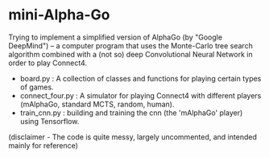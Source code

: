# mini-Alpha-Go

Trying to implement a simplified version of AlphaGo (by "Google DeepMind") – a computer program that uses the Monte-Carlo tree search algorithm combined with a (not so) deep Convolutional Neural Network in order to play Connect4. 

- board.py : A collection of classes and functions for playing certain types of games.
- connect_four.py : A simulator for playing Connect4 with different players (mAlphaGo, standard MCTS, random, human).
- train_cnn.py : building and training the cnn (the 'mAlphaGo' player) using Tensorflow.

(disclaimer - The code is quite messy, largely uncommented, and intended mainly for reference)



